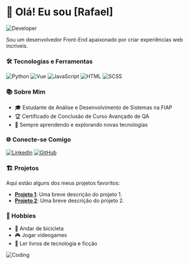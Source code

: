 # 👋 Olá! Eu sou [Rafael]

![Developer](https://media.giphy.com/media/qgQUggAC3Pfv687qPC/giphy.gif)

Sou um desenvolvedor Front-End apaixonado por criar experiências web incríveis. 

### 🛠️ Tecnologias e Ferramentas

![Python](https://img.shields.io/badge/Python-3776AB?style=for-the-badge&logo=python&logoColor=white)
![Vue](https://img.shields.io/badge/Vue.js-4FC08D?style=for-the-badge&logo=vue.js&logoColor=white)
![JavaScript](https://img.shields.io/badge/JavaScript-F7DF1E?style=for-the-badge&logo=javascript&logoColor=black)
![HTML](https://img.shields.io/badge/HTML5-E34F26?style=for-the-badge&logo=html5&logoColor=white)
![SCSS](https://img.shields.io/badge/SCSS-CC6699?style=for-the-badge&logo=sass&logoColor=white)

### 📚 Sobre Mim

- 🎓 Estudante de Análise e Desenvolvimento de Sistemas na FIAP
- 🏆 Certificado de Conclusão de Curso Avançado de QA
- 🌱 Sempre aprendendo e explorando novas tecnologias

### 🌐 Conecte-se Comigo

[![LinkedIn](https://img.shields.io/badge/LinkedIn-0077B5?style=for-the-badge&logo=linkedin&logoColor=white)](https://www.linkedin.com/in/seu-perfil)
[![GitHub](https://img.shields.io/badge/GitHub-100000?style=for-the-badge&logo=github&logoColor=white)](https://github.com/seu-usuario)

### 🏗️ Projetos

Aqui estão alguns dos meus projetos favoritos:

- **[Projeto 1](https://github.com/seu-usuario/projeto1)**: Uma breve descrição do projeto 1.
- **[Projeto 2](https://github.com/seu-usuario/projeto2)**: Uma breve descrição do projeto 2.

### 🎨 Hobbies

- 🚴 Andar de bicicleta
- 🎮 Jogar videogames
- 📖 Ler livros de tecnologia e ficção

![Coding](https://media.giphy.com/media/ZVik7pBtu9dNS/giphy.gif)
